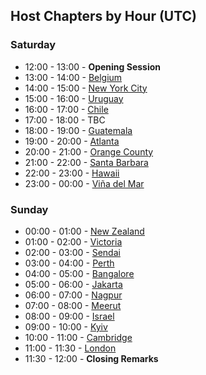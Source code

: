 ## Host Chapters by Hour (UTC)
### Saturday
* 12:00 - 13:00 - **Opening Session**
* 13:00 - 14:00 - [Belgium](/www-chapter-belgium/)
* 14:00 - 15:00 - [New York City](https://wiki.owasp.org/index.php/New_York_City) 
* 15:00 - 16:00 - [Uruguay](/www-chapter-uruguay/)
* 16:00 - 17:00 - [Chile](/www-chapter-chile/)
* 17:00 - 18:00 - TBC
* 18:00 - 19:00 - [Guatemala](/www-chapter-guatemala/)
* 19:00 - 20:00 - [Atlanta](/www-chapter-atlanta/)
* 20:00 - 21:00 - [Orange County](/www-chapter-orange-county/)
* 21:00 - 22:00 - [Santa Barbara](/www-chapter-santa-barbara/)
* 22:00 - 23:00 - [Hawaii](https://wiki.owasp.org/index.php/Hawaii)
* 23:00 - 00:00 - [Viña del Mar](/www-chapter-vina-del-mar/)

### Sunday
* 00:00 - 01:00 - [New Zealand](/www-chapter-new-zealand/)
* 01:00 - 02:00 - [Victoria](/www-chapter-victoria/)
* 02:00 - 03:00 - [Sendai](https://wiki.owasp.org/index.php/Sendai)
* 03:00 - 04:00 - [Perth](https://wiki.owasp.org/index.php/Perth_Australia)
* 04:00 - 05:00 - [Bangalore](/www-chapter-bangalore/)
* 05:00 - 06:00 - [Jakarta](/www-chapter-jakarta/)
* 06:00 - 07:00 - [Nagpur](/www-chapter-nagpur/)
* 07:00 - 08:00 - [Meerut](/www-chapter-meerut/)
* 08:00 - 09:00 - [Israel](/www-chapter-israel/)
* 09:00 - 10:00 - [Kyiv](https://wiki.owasp.org/index.php/Kyiv)
* 10:00 - 11:00 - [Cambridge](/www-chapter-cambridge/)
* 11:00 - 11:30 - [London](/www-chapter-london/)
* 11:30 - 12:00 - **Closing Remarks**